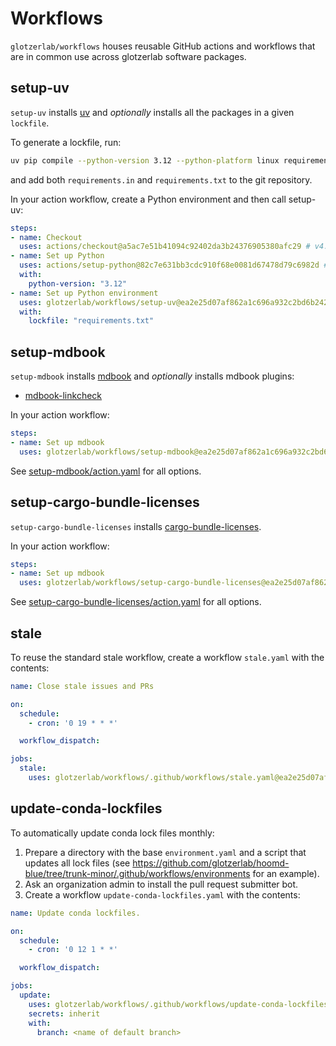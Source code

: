 # Workflows

`glotzerlab/workflows` houses reusable GitHub actions and workflows that are in common
use across glotzerlab software packages.

## setup-uv

`setup-uv` installs [uv] and *optionally* installs all the packages in a given
`lockfile`.

To generate a lockfile, run:
```bash
uv pip compile --python-version 3.12 --python-platform linux requirements.in > requirements.txt
```
and add both `requirements.in` and `requirements.txt` to the git repository.

In your action workflow, create a Python environment and then call setup-uv:
```yaml
steps:
- name: Checkout
  uses: actions/checkout@a5ac7e51b41094c92402da3b24376905380afc29 # v4.1.6
- name: Set up Python
  uses: actions/setup-python@82c7e631bb3cdc910f68e0081d67478d79c6982d # v5.1.0
  with:
    python-version: "3.12"
- name: Set up Python environment
  uses: glotzerlab/workflows/setup-uv@ea2e25d07af862a1c696a932c2bd6b242d142049 # 0.2.0
  with:
    lockfile: "requirements.txt"
```

[uv]: https://github.com/astral-sh/uv

## setup-mdbook

`setup-mdbook` installs [mdbook] and *optionally* installs mdbook plugins:
* [mdbook-linkcheck]

In your action workflow:
```yaml
steps:
- name: Set up mdbook
  uses: glotzerlab/workflows/setup-mdbook@ea2e25d07af862a1c696a932c2bd6b242d142049 # 0.2.0
```

See [setup-mdbook/action.yaml] for all options.

[mdbook]: https://rust-lang.github.io/mdBook/
[mdbook-linkcheck]: https://github.com/Michael-F-Bryan/mdbook-linkcheck
[setup-mdbook/action.yaml]: setup-mdbook/action.yaml

## setup-cargo-bundle-licenses

`setup-cargo-bundle-licenses` installs [cargo-bundle-licenses].

In your action workflow:
```yaml
steps:
- name: Set up mdbook
  uses: glotzerlab/workflows/setup-cargo-bundle-licenses@ea2e25d07af862a1c696a932c2bd6b242d142049 # 0.2.0
```

See [setup-cargo-bundle-licenses/action.yaml] for all options.

[cargo-bundle-licenses]: https://github.com/sstadick/cargo-bundle-licenses
[setup-cargo-bundle-licenses/action.yaml]: setup-cargo-bundle-licenses/action.yaml

## stale

To reuse the standard stale workflow, create a workflow `stale.yaml` with the
contents:
```yaml
name: Close stale issues and PRs

on:
  schedule:
    - cron: '0 19 * * *'

  workflow_dispatch:

jobs:
  stale:
    uses: glotzerlab/workflows/.github/workflows/stale.yaml@ea2e25d07af862a1c696a932c2bd6b242d142049 # 0.2.0
```

## update-conda-lockfiles

To automatically update conda lock files monthly:
1. Prepare a directory with the base `environment.yaml` and a script that updates all
  lock files (see https://github.com/glotzerlab/hoomd-blue/tree/trunk-minor/.github/workflows/environments
  for an example).
2. Ask an organization admin to install the pull request submitter bot.
3. Create a workflow `update-conda-lockfiles.yaml` with the contents:

  ```yaml
  name: Update conda lockfiles.

  on:
    schedule:
      - cron: '0 12 1 * *'

    workflow_dispatch:

  jobs:
    update:
      uses: glotzerlab/workflows/.github/workflows/update-conda-lockfiles.yaml@ea2e25d07af862a1c696a932c2bd6b242d142049 # 0.2.0
      secrets: inherit
      with:
        branch: <name of default branch>
  ```

